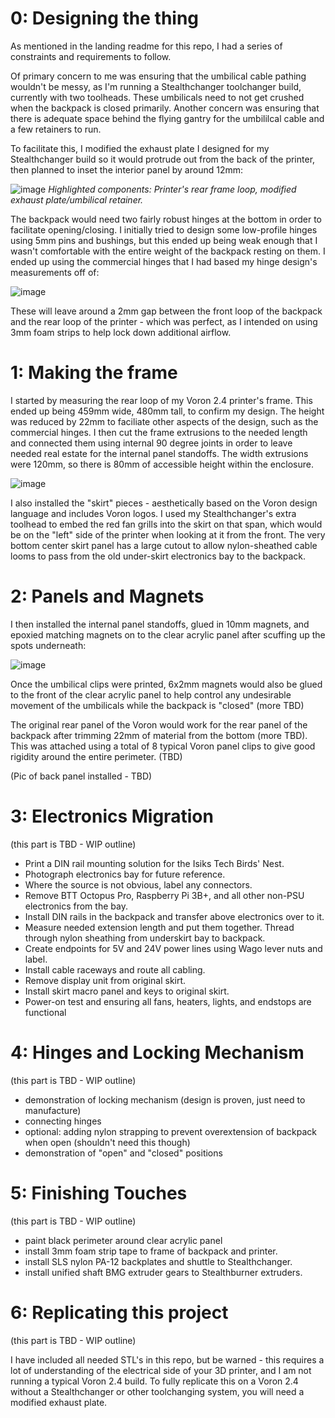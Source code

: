 # 0: Designing the thing

As mentioned in the landing readme for this repo, I had a series of constraints and requirements to follow.

Of primary concern to me was ensuring that the umbilical cable pathing wouldn't be messy, as I'm running a Stealthchanger toolchanger build, currently with two toolheads. These umbilicals need to not get crushed when the backpack is closed primarily. Another concern was ensuring that there is adequate space behind the flying gantry for the umbililcal cable and a few retainers to run.

To facilitate this, I modified the exhaust plate I designed for my Stealthchanger build so it would protrude out from the back of the printer, then planned to inset the interior panel by around 12mm:

![image](https://github.com/user-attachments/assets/5f5387c8-c1e2-49ca-a1bc-f430e72db9a7)
_Highlighted components: Printer's rear frame loop, modified exhaust plate/umbilical retainer._

The backpack would need two fairly robust hinges at the bottom in order to facilitate opening/closing. I initially tried to design some low-profile hinges using 5mm pins and bushings, but this ended up being weak enough that I wasn't comfortable with the entire weight of the backpack resting on them. I ended up using the commercial hinges that I had based my hinge design's measurements off of:

![image](https://github.com/user-attachments/assets/547ede15-5c14-41ac-a647-98cde1bc1765)

These will leave around a 2mm gap between the front loop of the backpack and the rear loop of the printer - which was perfect, as I intended on using 3mm foam strips to help lock down additional airflow.


# 1: Making the frame

I started by measuring the rear loop of my Voron 2.4 printer's frame. This ended up being 459mm wide, 480mm tall, to confirm my design. The height was reduced by 22mm to faciliate other aspects of the design, such as the commercial hinges. I then cut the frame extrusions to the needed length and connected them using internal 90 degree joints in order to leave needed real estate for the internal panel standoffs. The width extrusions were 120mm, so there is 80mm of accessible height within the enclosure.

![image](https://github.com/user-attachments/assets/cb04b324-309f-4d1a-bc5c-6662921f997b)

I also installed the "skirt" pieces - aesthetically based on the Voron design language and includes Voron logos. I used my Stealthchanger's extra toolhead to embed the red fan grills into the skirt on that span, which would be on the "left" side of the printer when looking at it from the front. The very bottom center skirt panel has a large cutout to allow nylon-sheathed cable looms to pass from the old under-skirt electronics bay to the backpack.


# 2: Panels and Magnets

I then installed the internal panel standoffs, glued in 10mm magnets, and epoxied matching magnets on to the clear acrylic panel after scuffing up the spots underneath:

![image](https://github.com/user-attachments/assets/e4172e2e-670c-4fac-aa60-c7db253dd850)

Once the umbilical clips were printed, 6x2mm magnets would also be glued to the front of the clear acrylic panel to help control any undesirable movement of the umbilicals while the backpack is "closed" (more TBD)

The original rear panel of the Voron would work for the rear panel of the backpack after trimming 22mm of material from the bottom (more TBD). This was attached using a total of 8 typical Voron panel clips to give good rigidity around the entire perimeter. (TBD)

(Pic of back panel installed - TBD)


# 3: Electronics Migration

(this part is TBD - WIP outline)

- Print a DIN rail mounting solution for the Isiks Tech Birds' Nest.
- Photograph electronics bay for future reference.
- Where the source is not obvious, label any connectors.
- Remove BTT Octopus Pro, Raspberry Pi 3B+, and all other non-PSU electronics from the bay.
- Install DIN rails in the backpack and transfer above electronics over to it.
- Measure needed extension length and put them together. Thread through nylon sheathing from underskirt bay to backpack.
- Create endpoints for 5V and 24V power lines using Wago lever nuts and label.
- Install cable raceways and route all cabling.
- Remove display unit from original skirt.
- Install skirt macro panel and keys to original skirt.
- Power-on test and ensuring all fans, heaters, lights, and endstops are functional


# 4: Hinges and Locking Mechanism

(this part is TBD - WIP outline)

- demonstration of locking mechanism (design is proven, just need to manufacture)
- connecting hinges
- optional: adding nylon strapping to prevent overextension of backpack when open (shouldn't need this though)
- demonstration of "open" and "closed" positions


# 5: Finishing Touches

(this part is TBD - WIP outline)

- paint black perimeter around clear acrylic panel
- install 3mm foam strip tape to frame of backpack and printer.
- install SLS nylon PA-12 backplates and shuttle to Stealthchanger.
- install unified shaft BMG extruder gears to Stealthburner extruders.


# 6: Replicating this project

(this part is TBD - WIP outline)

I have included all needed STL's in this repo, but be warned - this requires a lot of understanding of the electrical side of your 3D printer, and I am not running a typical Voron 2.4 build. To fully replicate this on a Voron 2.4 without a Stealthchanger or other toolchanging system, you will need a modified exhaust plate.
